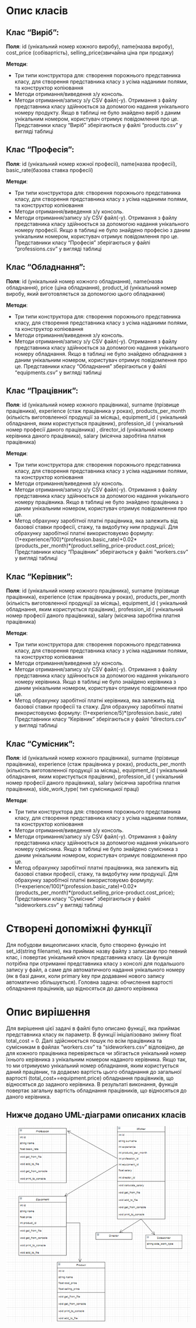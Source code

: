 # Опис класів

## Клас “Виріб”:
**Поля**: id (унікальний номер кожного виробу), name(назва виробу), cost_price (собівартість), selling_price(звичайна ціна при продажу)

**Методи**:
- Три типи конструктора для: створення порожнього представника класу, для створення представника класу з усіма наданими полями, та конструктор копіювання
- Методи отримання/виведення з/у консоль.
- Методи отримання/запису з/у CSV файл(-у). Отримання з файлу представника класу здійнюється за допомогою надання унікального номеру продукту. Якщо в таблиці не було знайдено виріб з даним унікальним номером, користувач отримує повідомлення про це.
Представники класу “Виріб” зберігаються у файлі “products.csv” у вигляді таблиці

## Клас “Професія”:
**Поля**: id (унікальний номер кожної професії), name(назва професії), basic_rate(базова ставка професії)

**Методи**:
- Три типи конструктора для: створення порожнього представника класу, для створення представника класу з усіма наданими полями, та конструктор копіювання
- Методи отримання/виведення з/у консоль.
- Методи отримання/запису з/у CSV файл(-у). Отримання з файлу представника класу здійнюється за допомогою надання унікального номеру професії. Якщо в таблиці не було знайдено професію з даним унікальним номером, користувач отримує повідомлення про це.
Представники класу “Професія” зберігаються у файлі “professions.csv” у вигляді таблиці

## Клас “Обладнання”:
**Поля**: id (унікальний номер кожного обладнання), name(назва обладнання), price (ціна обладнання), product_id (унікальний номер виробу, який виготовляється за допомогою цього обладнання)

**Методи**:
- Три типи конструктора для: створення порожнього представника класу, для створення представника класу з усіма наданими полями, та конструктор копіювання
- Методи отримання/виведення з/у консоль.
- Методи отримання/запису з/у CSV файл(-у). Отримання з файлу представника класу здійнюється за допомогою надання унікального номеру обладнання. Якщо в таблиці не було знайдено обладнання з даним унікальним номером, користувач отримує повідомлення про це.
Представники класу “Обладнання” зберігаються у файлі “equipments.csv” у вигляді таблиці

## Клас “Працівник”:
**Поля**: id (унікальний номер кожного працівника), surname (прізвище працівника), experience (стаж працівника у роках), products_per_month (кількість виготовленної продукції за місяць), equipment_id ( унікальний обладнання, яким користується працівник), profession_id ( унікальний номер професії даного працівника) , director_id (унікальний номер керівника даного працівника), salary (місячна заробтіна платня працівника)

**Методи**:
- Три типи конструктора для: створення порожнього представника класу, для створення представника класу з усіма наданими полями, та конструктор копіювання
- Методи отримання/виведення з/у консоль.
- Методи отримання/запису з/у CSV файл(-у). Отримання з файлу представника класу здійнюється за допомогою надання унікального номеру працівника. Якщо в таблиці не було знайдено працівника з даним унікальним номером, користувач отримує повідомлення про це.
- Метод обрахунку заробітної платні працівника, яка залежить від базової ставки професії, стажу, та видобутку ним продукції. Для обрахунку заробітної платні використовуємо формулу: (1+experience/100)\*(profession.basic_rate)+0.02\*(products_per_month)\*(product.selling_price-product.cost_price);
Представники класу “Працівник” зберігаються у файлі “workers.csv” у вигляді таблиці

## Клас “Керівник”:
**Поля**: id (унікальний номер кожного працівника), surname (прізвище працівника), experience (стаж працівника у роках), products_per_month (кількість виготовленної продукції за місяць), equipment_id ( унікальний обладнання, яким користується працівник), profession_id ( унікальний номер професії даного працівника), salary (місячна заробтіна платня працівника)

**Методи**:
- Три типи конструктора для: створення порожнього представника класу, для створення представника класу з усіма наданими полями, та конструктор копіювання
- Методи отримання/виведення з/у консоль.
- Методи отримання/запису з/у CSV файл(-у). Отримання з файлу представника класу здійнюється за допомогою надання унікального номеру керівника. Якщо в таблиці не було знайдено керівника з даним унікальним номером, користувач отримує повідомлення про це.
- Метод обрахунку заробітної платні керівника, яка залежить від базової ставки професії та стажу. Для обрахунку заробітної платні використовуємо формулу: (1+experience/5)\*(profession.basic_rate)
Представники класу “Керівник” зберігаються у файлі “directors.csv” у вигляді таблиці

## Клас “Сумісник”:
**Поля**: id (унікальний номер кожного працівника), surname (прізвище працівника), experience (стаж працівника у роках), products_per_month (кількість виготовленної продукції за місяць), equipment_id ( унікальний обладнання, яким користується працівник), profession_id ( унікальний номер професії даного працівника), salary (місячна заробтіна платня працівника), side_work_type( тип сумісницької праці)

**Методи**:
- Три типи конструктора для: створення порожнього представника класу, для створення представника класу з усіма наданими полями, та конструктор копіювання
- Методи отримання/виведення з/у консоль.
- Методи отримання/запису з/у CSV файл(-у). Отримання з файлу представника класу здійнюється за допомогою надання унікального номеру сумісника. Якщо в таблиці не було знайдено сумісника з даним унікальним номером, користувач отримує повідомлення про це.
- Метод обрахунку заробітної платні працівника, яка залежить від базової ставки професії, стажу, та видобутку ним продукції. Для обрахунку заробітної платні використовуємо формулу: (1+experience/100)\*(profession.basic_rate)+0.02\*(products_per_month)\*(product.selling_price-product.cost_price);
Представники класу “Сумісник” зберігаються у файлі “sideworkers.csv” у вигляді таблиці

# Створені допоміжні функції
Для побудови вищеописаних класів, було створено функцію int set_id(string filename), яка приймає назву файлу з записами про певний клас, і повертає унікальний ключ представника класу. Ця функція потрібна при отриманні представника класу з консолі для подальшого запису у файл, а саме для автоматичного надання унікального номеру (як в базі даних, коли primary key при додаванні нового запису автоматично збільшується).
Головна задача: обчислення вартості обладнання праціників, що відносяться до даного керівника

# Опис вирішення
Для вирішення цієї задачі в файлі було описано функції, яка приймає представника класу як параметр. В функції ініціалізовано змінну float total_cost = 0.  Далі здійснюється пошук по всім працівника та сумісникам в файлах “workers.csv” та “sideworkers.csv” відповідно, де для кожного працівника перевіряється чи збігається унікальний номер їхнього керівника з унікальним номером наданого керівника. Якщо так, то ми отримуємо унікальний номер обладнання, яким користується даний працівник, та додаємо вартість цього обладнання до загальної вартості (total_cost+=equipment.price) обладнання працівників, що відносяться до заданого керівника.
В результаті виконання, функція повертає загальну вартість обладнання працівників, що відносяться до даного керівника.

## Нижче додано UML-діаграми описаних класів
![UML-Diagram](uml-diagrams.png)
 
